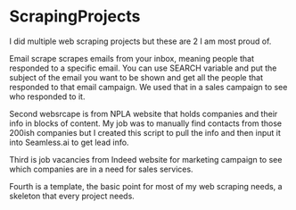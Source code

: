 # ScrapingProjects
I did multiple web scraping projects but these are 2 I am most proud of. 

Email scrape scrapes emails from your inbox, meaning people that responded to a specific email. 
You can use SEARCH variable and put the subject of the email you want to be shown and get all the people that responded to that email campaign. We used that in a sales campaign to see who responded to it.

Second websrcape is from NPLA website that holds companies and their info in blocks of content. 
My job was to manually find contacts from those 200ish companies but I created this script to pull the info and then input it into Seamless.ai to get lead info.

Third is job vacancies from Indeed website for marketing campaign to see which companies are in a need for sales services.

Fourth is a template, the basic point for most of my web scraping needs, a skeleton that every project needs.
